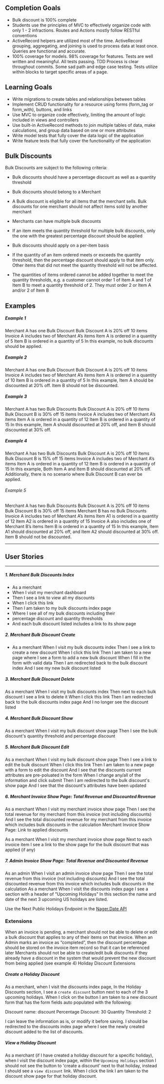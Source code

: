 ## Completion Goals

- Bulk discount is 100% complete
- Students use the principles of MVC to effectively organize code with only 1 - 2 infractions. Routes and Actions mostly follow RESTful conventions
- ActiveRecord helpers are utilized most of the time. ActiveRecord grouping, aggregating, and joining is used to process data at least once. Queries are functional and accurate.
- 100% coverage for models. 98% coverage for features. Tests are well written and meaningful. All tests passing. TDD Process is clear throughout commits. Some sad path and edge case testing. Tests utilize within blocks to target specific areas of a page.

## Learning Goals
- Write migrations to create tables and relationships between tables
- Implement CRUD functionality for a resource using forms (form_tag or form_with), buttons, and links
- Use MVC to organize code effectively, limiting the amount of logic included in views and controllers
- Use built-in ActiveRecord methods to join multiple tables of data, make calculations, and group data based on one or more attributes
- Write model tests that fully cover the data logic of the application
- Write feature tests that fully cover the functionality of the application

## Bulk Discounts
Bulk Discounts are subject to the following criteria:

- Bulk discounts should have a percentage discount as well as a quantity threshold

- Bulk discounts should belong to a Merchant

- A Bulk discount is eligible for all items that the merchant sells. Bulk discounts for one merchant should not affect items sold by another merchant

- Merchants can have multiple bulk discounts

- If an item meets the quantity threshold for multiple bulk discounts, only the one with the greatest percentage discount should be applied

- Bulk discounts should apply on a per-item basis

- If the quantity of an item ordered meets or exceeds the quantity threshold, then the percentage discount should apply to that item only. Other items that did not meet the quantity threshold will not be affected.

- The quantities of items ordered cannot be added together to meet the quantity thresholds, e.g. a customer cannot order 1 of Item A and 1 of Item B to meet a quantity threshold of 2. They must order 2 or Item A and/or 2 of Item B

## Examples

##### Example 1

Merchant A has one Bulk Discount
Bulk Discount A is 20% off 10 items
Invoice A includes two of Merchant A’s items
Item A is ordered in a quantity of 5
Item B is ordered in a quantity of 5
In this example, no bulk discounts should be applied.

##### Example 2

Merchant A has one Bulk Discount
Bulk Discount A is 20% off 10 items
Invoice A includes two of Merchant A’s items
Item A is ordered in a quantity of 10
Item B is ordered in a quantity of 5
In this example, Item A should be discounted at 20% off. Item B should not be discounted.

##### Example 3

Merchant A has two Bulk Discounts
Bulk Discount A is 20% off 10 items
Bulk Discount B is 30% off 15 items
Invoice A includes two of Merchant A’s items
Item A is ordered in a quantity of 12
Item B is ordered in a quantity of 15
In this example, Item A should discounted at 20% off, and Item B should discounted at 30% off.

##### Example 4

Merchant A has two Bulk Discounts
Bulk Discount A is 20% off 10 items
Bulk Discount B is 15% off 15 items
Invoice A includes two of Merchant A’s items
Item A is ordered in a quantity of 12
Item B is ordered in a quantity of 15
In this example, Both Item A and Item B should discounted at 20% off. Additionally, there is no scenario where Bulk Discount B can ever be applied.

###### Example 5

Merchant A has two Bulk Discounts
Bulk Discount A is 20% off 10 items
Bulk Discount B is 30% off 15 items
Merchant B has no Bulk Discounts
Invoice A includes two of Merchant A’s items
Item A1 is ordered in a quantity of 12
Item A2 is ordered in a quantity of 15
Invoice A also includes one of Merchant B’s items
Item B is ordered in a quantity of 15
In this example, Item A1 should discounted at 20% off, and Item A2 should discounted at 30% off. Item B should not be discounted.

-------------------
## User Stories
-------------------

##### 1. Merchant Bulk Discounts Index
  - As a merchant
  - When I visit my merchant dashboard
  - Then I see a link to view all my discounts
  - When I click this link
  - Then I am taken to my bulk discounts index page
  - Where I see all of my bulk discounts including their
  - percentage discount and quantity thresholds
  - And each bulk discount listed includes a link to its show page

##### 2. Merchant Bulk Discount Create
  - As a merchant
  When I visit my bulk discounts index
  Then I see a link to create a new discount
  When I click this link
  Then I am taken to a new page where I see a form to add a new bulk discount
  When I fill in the form with valid data
  Then I am redirected back to the bulk discount index
  And I see my new bulk discount listed

##### 3. Merchant Bulk Discount Delete
  As a merchant
  When I visit my bulk discounts index
  Then next to each bulk discount I see a link to delete it
  When I click this link
  Then I am redirected back to the bulk discounts index page
  And I no longer see the discount listed

##### 4. Merchant Bulk Discount Show
  As a merchant
  When I visit my bulk discount show page
  Then I see the bulk discount's quantity threshold and percentage discount

##### 5. Merchant Bulk Discount Edit
  As a merchant
  When I visit my bulk discount show page
  Then I see a link to edit the bulk discount
  When I click this link
  Then I am taken to a new page with a form to edit the discount
  And I see that the discounts current attributes are pre-poluated in the form
  When I change any/all of the information and click submit
  Then I am redirected to the bulk discount's show page
  And I see that the discount's attributes have been updated

##### 6. Merchant Invoice Show Page: Total Revenue and Discounted Revenue
  As a merchant
  When I visit my merchant invoice show page
  Then I see the total revenue for my merchant from this invoice (not including discounts)
  And I see the total discounted revenue for my merchant from this invoice which includes bulk discounts in the calculation
  Merchant Invoice Show Page: Link to applied discounts

  As a merchant
  When I visit my merchant invoice show page
  Next to each invoice item I see a link to the show page for the bulk discount that was applied (if any)

##### 7. Admin Invoice Show Page: Total Revenue and Discounted Revenue
  As an admin
  When I visit an admin invoice show page
  Then I see the total revenue from this invoice (not including discounts)
  And I see the total discounted revenue from this invoice which includes bulk discounts in the calculation
  As a merchant
  When I visit the discounts index page
  I see a section with a header of "Upcoming Holidays"
  In this section the name and date of the next 3 upcoming US holidays are listed.

  Use the Next Public Holidays Endpoint in the [Nager.Date API](https://date.nager.at/swagger/index.html)

### Extensions
When an invoice is pending, a merchant should not be able to delete or edit a bulk discount that applies to any of their items on that invoice.
When an Admin marks an invoice as “completed”, then the discount percentage should be stored on the invoice item record so that it can be referenced later
Merchants should not be able to create/edit bulk discounts if they already have a discount in the system that would prevent the new discount from being applied (see example 4)
Holiday Discount Extensions

##### Create a Holiday Discount

As a merchant,
when I visit the discounts index page,
In the Holiday Discounts section, I see a `create discount` button next to each of the 3 upcoming holidays.
When I click on the button I am taken to a new discount form that has the form fields auto populated with the following:

Discount name: <name of holiday> discount
Percentage Discount: 30
Quantity Threshold: 2

I can leave the information as is, or modify it before saving.
I should be redirected to the discounts index page where I see the newly created discount added to the list of discounts.

##### View a Holiday Discount

As a merchant (if I have created a holiday discount for a specific holiday),
when I visit the discount index page,
within the `Upcoming Holidays` section I should not see the button to 'create a discount' next to that holiday,
instead I should see a `view discount` link.
When I click the link I am taken to the discount show page for that holiday discount.